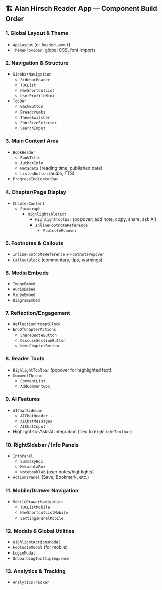 ## 🏗️ Alan Hirsch Reader App — Component Build Order

### 1. Global Layout & Theme
- `AppLayout` (or `ReaderLayout`)
- `ThemeProvider`, global CSS, font imports

### 2. Navigation & Structure
- `SidebarNavigation`
  - `SidebarHeader`
  - `TOCList`
  - `NavShortcutList`
  - `UserProfileMini`
- `TopBar`
  - `BackButton`
  - `Breadcrumbs`
  - `ThemeSwitcher`
  - `FontSizeSelector`
  - `SearchInput`

### 3. Main Content Area
- `BookHeader`
  - `BookTitle`
  - `AuthorInfo`
  - `Metadata` (reading time, published date)
  - `ListenButton` (audio, TTS)
- `ProgressIndicatorBar`

### 4. Chapter/Page Display
- `ChapterContent`
  - `Paragraph`
    - `HighlightableText`
      - `HighlightToolbar` (popover: add note, copy, share, ask AI)
      - `InlineFootnoteReference`
        - `FootnotePopover`

### 5. Footnotes & Callouts
- `InlineFootnoteReference` + `FootnotePopover`
- `CalloutBlock` (commentary, tips, warnings)

### 6. Media Embeds
- `ImageEmbed`
- `AudioEmbed`
- `VideoEmbed`
- `DiagramEmbed`

### 7. Reflection/Engagement
- `ReflectionPromptBlock`
- `EndOfChapterActions`
  - `ShareQuoteButton`
  - `DiscussSectionButton`
  - `NextChapterButton`

### 8. Reader Tools
- `HighlightToolbar` (popover for highlighted text)
- `CommentThread`
  - `CommentList`
  - `AddCommentBox`

### 9. AI Features
- `AIChatSidebar`
  - `AIChatHeader`
  - `AIChatMessages`
  - `AIChatInput`
- Highlight-to-Ask-AI integration (tied to `HighlightToolbar`)

### 10. RightSidebar / Info Panels
- `InfoPanel`
  - `SummaryBox`
  - `MetadataBox`
  - `NotebookTab` (user notes/highlights)
- `ActionsPanel` (Save, Bookmark, etc.)

### 11. Mobile/Drawer Navigation
- `MobileDrawerNavigation`
  - `TOCListMobile`
  - `NavShortcutListMobile`
  - `SettingsPanelMobile`

### 12. Modals & Global Utilities
- `HighlightActionsModal`
- `FootnoteModal` (for mobile)
- `LoginModal`
- `OnboardingTooltipSequence`

### 13. Analytics & Tracking
- `AnalyticsTracker`